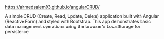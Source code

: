 


https://ahmedsalem93.github.io/angularCRUD/

A simple CRUD (Create, Read, Update, Delete) application built with Angular (Reactive Form) and styled with Bootstrap. 
This app demonstrates basic data management operations using the browser's LocalStorage for persistence
